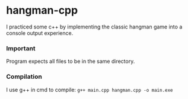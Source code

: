 # hangman-cpp

I practiced some c++ by implementing the classic hangman game into a console output experience.

### Important
Program expects all files to be in the same directory.

### Compilation
I use g++ in cmd to compile:
`g++ main.cpp hangman.cpp -o main.exe`
